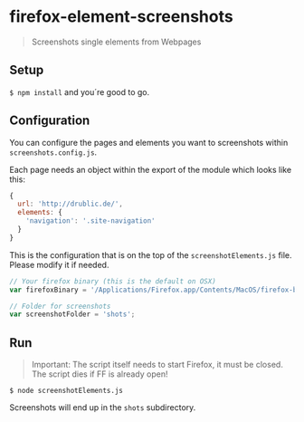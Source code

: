 # firefox-element-screenshots

> Screenshots single elements from Webpages

## Setup

`$ npm install` and you´re good to go.

## Configuration

You can configure the pages and elements you want to screenshots within
`screenshots.config.js`.

Each page needs an object within the export of the module which looks like this:

```js
{
  url: 'http://drublic.de/',
  elements: {
    'navigation': '.site-navigation'
  }
}
```

This is the configuration that is on the top of the `screenshotElements.js` file.
Please modify it if needed.

```js
// Your firefox binary (this is the default on OSX)
var firefoxBinary = '/Applications/Firefox.app/Contents/MacOS/firefox-bin';

// Folder for screenshots
var screenshotFolder = 'shots';
```

## Run

> Important: The script itself needs to start Firefox, it must be closed. The script dies if FF is already open!

`$ node screenshotElements.js`

Screenshots will end up in the `shots` subdirectory.
